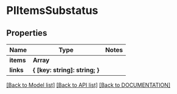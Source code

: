 # PIItemsSubstatus

## Properties
Name | Type | Notes
------------ | ------------- | -------------
**items** | **Array<PISubstatus>**
**links** | **{ [key: string]: string; }**

[[Back to Model list]](../../DOCUMENTATION.md#documentation-for-models) [[Back to API list]](../../DOCUMENTATION.md#documentation-for-api-endpoints) [[Back to DOCUMENTATION]](../../DOCUMENTATION.md)
